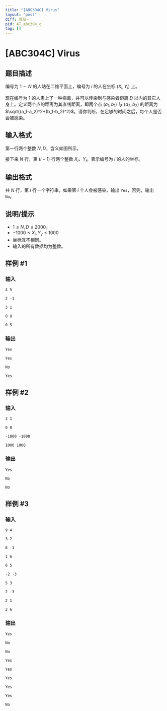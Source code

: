 ```yaml
---
title: "[ABC304C] Virus"
layout: "post"
diff: 普及-
pid: AT_abc304_c
tag: []
---
```


# [ABC304C] Virus

## 题目描述

编号为 $1\sim N$ 的人站在二维平面上，编号为 $i$ 的人在坐标 $(X_i,Y_i)$ 上。

现在编号为 $1$ 的人患上了一种病毒，并可以传染到与感染者距离 $D$ 以内的其它人身上。定义两个点的距离为其直线距离，即两个点 $(a_1,b_1)$ 与 $(a_2,b_2)$ 的距离为 $\sqrt{(a_1-a_2)^2+(b_1-b_2)^2}$。请你判断，在足够的时间之后，每个人是否会被感染。

## 输入格式

第一行两个整数 $N,D$，含义如图所示。

接下来 $N$ 行，第 $(i+1)$ 行两个整数 $X_i$，$Y_i$。表示编号为 $i$ 的人的坐标。

## 输出格式

共 $N$ 行，第 $i$ 行一个字符串，如果第 $i$ 个人会被感染，输出 `Yes`，否则，输出 `No`。

## 说明/提示

- $1\le N,D\le2000$。
- $-1000\le X_i,Y_y\le 1000$
- 坐标互不相同。
- 输入的所有数据均为整数。

## 样例 #1

### 输入

```
4 5
2 -1
3 1
8 8
0 5
```

### 输出

```
Yes
Yes
No
Yes
```

## 样例 #2

### 输入

```
3 1
0 0
-1000 -1000
1000 1000
```

### 输出

```
Yes
No
No
```

## 样例 #3

### 输入

```
9 4
3 2
6 -1
1 6
6 5
-2 -3
5 3
2 -3
2 1
2 6
```

### 输出

```
Yes
No
No
Yes
Yes
Yes
Yes
Yes
No
```

